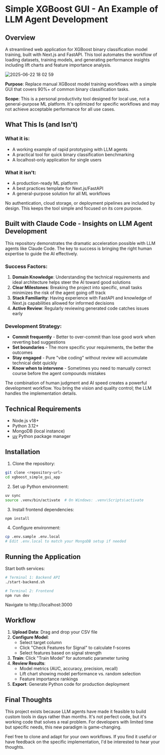 # Simple XGBoost GUI - An Example of LLM Agent Development

## Overview

A streamlined web application for XGBoost binary classification model training, built with Next.js and FastAPI. This tool automates the workflow of loading datasets, training models, and generating performance insights including lift charts and feature importance analysis.

![2025-06-22 18 02 59](https://github.com/user-attachments/assets/47bf66b9-dd28-4bf9-a95c-a39a05239bc9)

**Purpose**: Replace manual XGBoost model training workflows with a simple GUI that covers 90%+ of common binary classification tasks.

**Scope**: This is a personal productivity tool designed for local use, not a general-purpose ML platform. It's optimized for specific workflows and may not achieve acceptable performance for all use cases.

## What This Is (and Isn't)

### What it is:
- A working example of rapid prototyping with LLM agents
- A practical tool for quick binary classification benchmarking
- A localhost-only application for single users

### What it isn't:
- A production-ready ML platform
- A best practices template for Next.js/FastAPI
- A general-purpose solution for all ML workflows

No authentication, cloud storage, or deployment pipelines are included by design. This keeps the tool simple and focused on its core purpose.

## Built with Claude Code - Insights on LLM Agent Development

This repository demonstrates the dramatic acceleration possible with LLM agents like Claude Code. The key to success is bringing the right human expertise to guide the AI effectively.

### Success Factors:

1. **Domain Knowledge**: Understanding the technical requirements and ideal architecture helps steer the AI toward good solutions
2. **Clear Milestones**: Breaking the project into specific, small tasks minimizes the risk of the agent going off track
3. **Stack Familiarity**: Having experience with FastAPI and knowledge of Next.js capabilities allowed for informed decisions
4. **Active Review**: Regularly reviewing generated code catches issues early

### Development Strategy:

- **Commit frequently** - Better to over-commit than lose good work when reverting bad suggestions
- **Set boundaries** - The more specific your requirements, the better the outcomes
- **Stay engaged** - Pure "vibe coding" without review will accumulate technical debt quickly
- **Know when to intervene** - Sometimes you need to manually correct course before the agent compounds mistakes

The combination of human judgment and AI speed creates a powerful development workflow. You bring the vision and quality control; the LLM handles the implementation details.

## Technical Requirements

- Node.js v18+
- Python 3.12+
- MongoDB (local instance)
- [uv](https://docs.astral.sh/uv/) Python package manager

## Installation

1. Clone the repository:
```bash
git clone <repository-url>
cd xgboost_simple_gui_app
```

2. Set up Python environment:
```bash
uv sync
source .venv/bin/activate  # On Windows: .venv\Scripts\activate
```

3. Install frontend dependencies:
```bash
npm install
```

4. Configure environment:
```bash
cp .env.sample .env.local
# Edit .env.local to match your MongoDB setup if needed
```

## Running the Application

Start both services:

```bash
# Terminal 1: Backend API
./start-backend.sh

# Terminal 2: Frontend
npm run dev
```

Navigate to http://localhost:3000

## Workflow

1. **Upload Data**: Drag and drop your CSV file
2. **Configure Model**:
   - Select target column
   - Click "Check Features for Signal" to calculate f-scores
   - Select features based on signal strength
3. **Train**: Click "Train Model" for automatic parameter tuning
4. **Review Results**:
   - Model metrics (AUC, accuracy, precision, recall)
   - Lift chart showing model performance vs. random selection
   - Feature importance rankings
5. **Export**: Generate Python code for production deployment

## Final Thoughts

This project exists because LLM agents have made it feasible to build custom tools in days rather than months. It's not perfect code, but it's working code that solves a real problem. For developers with limited time but specific needs, this new paradigm is game-changing.

Feel free to clone and adapt for your own workflows. If you find it useful or have feedback on the specific implementation, I'd be interested to hear your thoughts.
